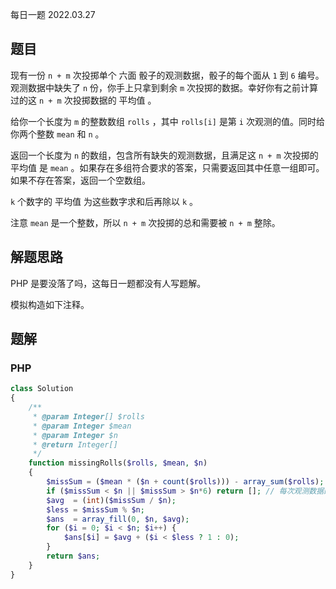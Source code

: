 每日一题 2022.03.27

## 题目

现有一份 `n + m` 次投掷单个 六面 骰子的观测数据，骰子的每个面从 `1` 到 `6` 编号。观测数据中缺失了 `n` 份，你手上只拿到剩余 `m` 次投掷的数据。幸好你有之前计算过的这 `n + m` 次投掷数据的 平均值 。

给你一个长度为 `m` 的整数数组 `rolls` ，其中 `rolls[i]` 是第 `i` 次观测的值。同时给你两个整数 `mean` 和 `n` 。

返回一个长度为 `n` 的数组，包含所有缺失的观测数据，且满足这 `n + m` 次投掷的 平均值 是 `mean` 。如果存在多组符合要求的答案，只需要返回其中任意一组即可。如果不存在答案，返回一个空数组。

`k` 个数字的 平均值 为这些数字求和后再除以 `k` 。

注意 `mean` 是一个整数，所以 `n + m` 次投掷的总和需要被 `n + m` 整除。

## 解题思路

PHP 是要没落了吗，这每日一题都没有人写题解。

模拟构造如下注释。

## 题解

### PHP

```PHP
class Solution
{
    /**
     * @param Integer[] $rolls
     * @param Integer $mean
     * @param Integer $n
     * @return Integer[]
     */
    function missingRolls($rolls, $mean, $n)
    {
        $missSum = ($mean * ($n + count($rolls))) - array_sum($rolls); // 缺失数据总和
        if ($missSum < $n || $missSum > $n*6) return []; // 每次观测数据的范围是 1 到 6
        $avg  = (int)($missSum / $n);
        $less = $missSum % $n;
        $ans  = array_fill(0, $n, $avg);
        for ($i = 0; $i < $n; $i++) {
            $ans[$i] = $avg + ($i < $less ? 1 : 0);
        }
        return $ans;
    }
}
```
